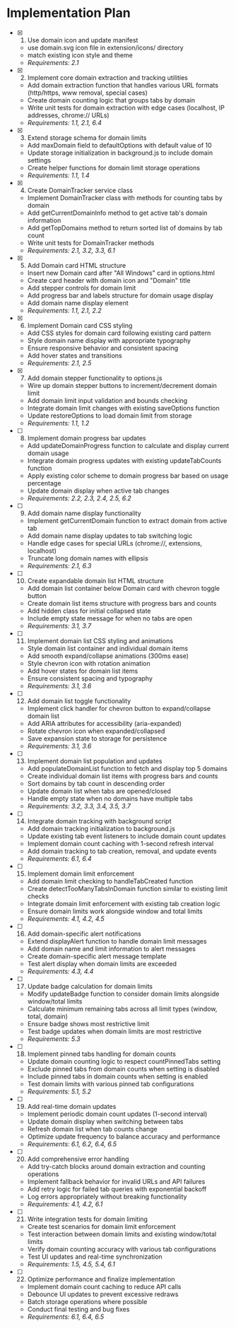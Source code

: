# Implementation Plan

-   [x] 1. Use domain icon and update manifest

    -   use domain.svg icon file in extension/icons/ directory
    -   match existing icon style and theme
    -   _Requirements: 2.1_

-   [x] 2. Implement core domain extraction and tracking utilities

    -   Add domain extraction function that handles various URL formats (http/https, www removal, special cases)
    -   Create domain counting logic that groups tabs by domain
    -   Write unit tests for domain extraction with edge cases (localhost, IP addresses, chrome:// URLs)
    -   _Requirements: 1.1, 2.1, 6.4_

-   [x] 3. Extend storage schema for domain limits

    -   Add maxDomain field to defaultOptions with default value of 10
    -   Update storage initialization in background.js to include domain settings
    -   Create helper functions for domain limit storage operations
    -   _Requirements: 1.1, 1.4_

-   [x] 4. Create DomainTracker service class

    -   Implement DomainTracker class with methods for counting tabs by domain
    -   Add getCurrentDomainInfo method to get active tab's domain information
    -   Add getTopDomains method to return sorted list of domains by tab count
    -   Write unit tests for DomainTracker methods
    -   _Requirements: 2.1, 3.2, 3.3, 6.1_

-   [x] 5. Add Domain card HTML structure

    -   Insert new Domain card after "All Windows" card in options.html
    -   Create card header with domain icon and "Domain" title
    -   Add stepper controls for domain limit
    -   Add progress bar and labels structure for domain usage display
    -   Add domain name display element
    -   _Requirements: 1.1, 2.1, 2.2_

-   [x] 6. Implement Domain card CSS styling

    -   Add CSS styles for domain card following existing card pattern
    -   Style domain name display with appropriate typography
    -   Ensure responsive behavior and consistent spacing
    -   Add hover states and transitions
    -   _Requirements: 2.1, 2.5_

-   [x] 7. Add domain stepper functionality to options.js

    -   Wire up domain stepper buttons to increment/decrement domain limit
    -   Add domain limit input validation and bounds checking
    -   Integrate domain limit changes with existing saveOptions function
    -   Update restoreOptions to load domain limit from storage
    -   _Requirements: 1.1, 1.2_

-   [ ] 8. Implement domain progress bar updates

    -   Add updateDomainProgress function to calculate and display current domain usage
    -   Integrate domain progress updates with existing updateTabCounts function
    -   Apply existing color scheme to domain progress bar based on usage percentage
    -   Update domain display when active tab changes
    -   _Requirements: 2.2, 2.3, 2.4, 2.5, 6.2_

-   [ ] 9. Add domain name display functionality

    -   Implement getCurrentDomain function to extract domain from active tab
    -   Add domain name display updates to tab switching logic
    -   Handle edge cases for special URLs (chrome://, extensions, localhost)
    -   Truncate long domain names with ellipsis
    -   _Requirements: 2.1, 6.3_

-   [ ] 10. Create expandable domain list HTML structure

    -   Add domain list container below Domain card with chevron toggle button
    -   Create domain list items structure with progress bars and counts
    -   Add hidden class for initial collapsed state
    -   Include empty state message for when no tabs are open
    -   _Requirements: 3.1, 3.7_

-   [ ] 11. Implement domain list CSS styling and animations

    -   Style domain list container and individual domain items
    -   Add smooth expand/collapse animations (300ms ease)
    -   Style chevron icon with rotation animation
    -   Add hover states for domain list items
    -   Ensure consistent spacing and typography
    -   _Requirements: 3.1, 3.6_

-   [ ] 12. Add domain list toggle functionality

    -   Implement click handler for chevron button to expand/collapse domain list
    -   Add ARIA attributes for accessibility (aria-expanded)
    -   Rotate chevron icon when expanded/collapsed
    -   Save expansion state to storage for persistence
    -   _Requirements: 3.1, 3.6_

-   [ ] 13. Implement domain list population and updates

    -   Add populateDomainList function to fetch and display top 5 domains
    -   Create individual domain list items with progress bars and counts
    -   Sort domains by tab count in descending order
    -   Update domain list when tabs are opened/closed
    -   Handle empty state when no domains have multiple tabs
    -   _Requirements: 3.2, 3.3, 3.4, 3.5, 3.7_

-   [ ] 14. Integrate domain tracking with background script

    -   Add domain tracking initialization to background.js
    -   Update existing tab event listeners to include domain count updates
    -   Implement domain count caching with 1-second refresh interval
    -   Add domain tracking to tab creation, removal, and update events
    -   _Requirements: 6.1, 6.4_

-   [ ] 15. Implement domain limit enforcement

    -   Add domain limit checking to handleTabCreated function
    -   Create detectTooManyTabsInDomain function similar to existing limit checks
    -   Integrate domain limit enforcement with existing tab creation logic
    -   Ensure domain limits work alongside window and total limits
    -   _Requirements: 4.1, 4.2, 4.5_

-   [ ] 16. Add domain-specific alert notifications

    -   Extend displayAlert function to handle domain limit messages
    -   Add domain name and limit information to alert messages
    -   Create domain-specific alert message template
    -   Test alert display when domain limits are exceeded
    -   _Requirements: 4.3, 4.4_

-   [ ] 17. Update badge calculation for domain limits

    -   Modify updateBadge function to consider domain limits alongside window/total limits
    -   Calculate minimum remaining tabs across all limit types (window, total, domain)
    -   Ensure badge shows most restrictive limit
    -   Test badge updates when domain limits are most restrictive
    -   _Requirements: 5.3_

-   [ ] 18. Implement pinned tabs handling for domain counts

    -   Update domain counting logic to respect countPinnedTabs setting
    -   Exclude pinned tabs from domain counts when setting is disabled
    -   Include pinned tabs in domain counts when setting is enabled
    -   Test domain limits with various pinned tab configurations
    -   _Requirements: 5.1, 5.2_

-   [ ] 19. Add real-time domain updates

    -   Implement periodic domain count updates (1-second interval)
    -   Update domain display when switching between tabs
    -   Refresh domain list when tab counts change
    -   Optimize update frequency to balance accuracy and performance
    -   _Requirements: 6.1, 6.2, 6.4, 6.5_

-   [ ] 20. Add comprehensive error handling

    -   Add try-catch blocks around domain extraction and counting operations
    -   Implement fallback behavior for invalid URLs and API failures
    -   Add retry logic for failed tab queries with exponential backoff
    -   Log errors appropriately without breaking functionality
    -   _Requirements: 4.1, 4.2, 6.1_

-   [ ] 21. Write integration tests for domain limiting

    -   Create test scenarios for domain limit enforcement
    -   Test interaction between domain limits and existing window/total limits
    -   Verify domain counting accuracy with various tab configurations
    -   Test UI updates and real-time synchronization
    -   _Requirements: 1.5, 4.5, 5.4, 6.1_

-   [ ] 22. Optimize performance and finalize implementation
    -   Implement domain count caching to reduce API calls
    -   Debounce UI updates to prevent excessive redraws
    -   Batch storage operations where possible
    -   Conduct final testing and bug fixes
    -   _Requirements: 6.1, 6.4, 6.5_
